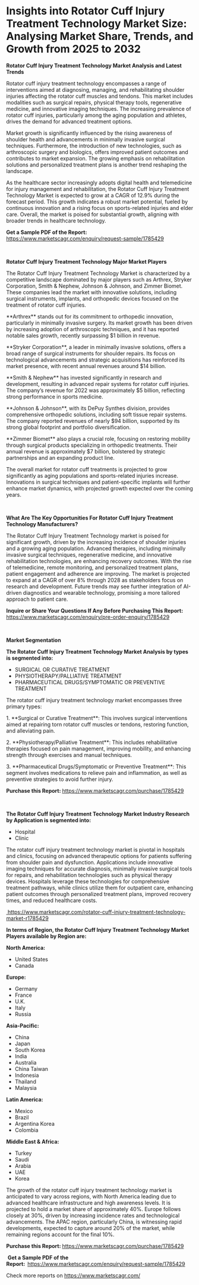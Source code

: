 <p><h1>Insights into Rotator Cuff Injury Treatment Technology Market Size: Analysing Market Share, Trends, and Growth from 2025 to 2032</h1></p><p><strong>Rotator Cuff Injury Treatment Technology Market Analysis and Latest Trends</strong></p>
<p><p>Rotator cuff injury treatment technology encompasses a range of interventions aimed at diagnosing, managing, and rehabilitating shoulder injuries affecting the rotator cuff muscles and tendons. This market includes modalities such as surgical repairs, physical therapy tools, regenerative medicine, and innovative imaging techniques. The increasing prevalence of rotator cuff injuries, particularly among the aging population and athletes, drives the demand for advanced treatment options.</p><p>Market growth is significantly influenced by the rising awareness of shoulder health and advancements in minimally invasive surgical techniques. Furthermore, the introduction of new technologies, such as arthroscopic surgery and biologics, offers improved patient outcomes and contributes to market expansion. The growing emphasis on rehabilitation solutions and personalized treatment plans is another trend reshaping the landscape.</p><p>As the healthcare sector increasingly adopts digital health and telemedicine for injury management and rehabilitation, the Rotator Cuff Injury Treatment Technology Market is expected to grow at a CAGR of 12.9% during the forecast period. This growth indicates a robust market potential, fueled by continuous innovation and a rising focus on sports-related injuries and elder care. Overall, the market is poised for substantial growth, aligning with broader trends in healthcare technology.</p></p>
<p><strong>Get a Sample PDF of the Report:&nbsp;</strong> <a href="https://www.marketscagr.com/enquiry/request-sample/1785429?utm_campaign=3135&utm_medium=2&utm_source=Github&utm_content=ia&utm_term=25032025&utm_id=rotator-cuff-injury-treatment-technology">https://www.marketscagr.com/enquiry/request-sample/1785429</a></p>
<p>&nbsp;</p>
<p><strong>Rotator Cuff Injury Treatment Technology Major Market Players</strong></p>
<p><p>The Rotator Cuff Injury Treatment Technology Market is characterized by a competitive landscape dominated by major players such as Arthrex, Stryker Corporation, Smith & Nephew, Johnson & Johnson, and Zimmer Biomet. These companies lead the market with innovative solutions, including surgical instruments, implants, and orthopedic devices focused on the treatment of rotator cuff injuries.</p><p>**Arthrex** stands out for its commitment to orthopedic innovation, particularly in minimally invasive surgery. Its market growth has been driven by increasing adoption of arthroscopic techniques, and it has reported notable sales growth, recently surpassing $1 billion in revenue.</p><p>**Stryker Corporation**, a leader in minimally invasive solutions, offers a broad range of surgical instruments for shoulder repairs. Its focus on technological advancements and strategic acquisitions has reinforced its market presence, with recent annual revenues around $14 billion.</p><p>**Smith & Nephew** has invested significantly in research and development, resulting in advanced repair systems for rotator cuff injuries. The company’s revenue for 2022 was approximately $5 billion, reflecting strong performance in sports medicine.</p><p>**Johnson & Johnson**, with its DePuy Synthes division, provides comprehensive orthopedic solutions, including soft tissue repair systems. The company reported revenues of nearly $94 billion, supported by its strong global footprint and portfolio diversification.</p><p>**Zimmer Biomet** also plays a crucial role, focusing on restoring mobility through surgical products specializing in orthopedic treatments. Their annual revenue is approximately $7 billion, bolstered by strategic partnerships and an expanding product line.</p><p>The overall market for rotator cuff treatments is projected to grow significantly as aging populations and sports-related injuries increase. Innovations in surgical techniques and patient-specific implants will further enhance market dynamics, with projected growth expected over the coming years.</p></p>
<p>&nbsp;</p>
<p><strong>What Are The Key Opportunities For Rotator Cuff Injury Treatment Technology Manufacturers?</strong></p>
<p><p>The Rotator Cuff Injury Treatment Technology market is poised for significant growth, driven by the increasing incidence of shoulder injuries and a growing aging population. Advanced therapies, including minimally invasive surgical techniques, regenerative medicine, and innovative rehabilitation technologies, are enhancing recovery outcomes. With the rise of telemedicine, remote monitoring, and personalized treatment plans, patient engagement and adherence are improving. The market is projected to expand at a CAGR of over 8% through 2028 as stakeholders focus on research and development. Future trends may see further integration of AI-driven diagnostics and wearable technology, promising a more tailored approach to patient care.</p></p>
<p><strong>Inquire or Share Your Questions If Any Before Purchasing This Report:</strong> <a href="https://www.marketscagr.com/enquiry/pre-order-enquiry/1785429?utm_campaign=3135&utm_medium=2&utm_source=Github&utm_content=ia&utm_term=25032025&utm_id=rotator-cuff-injury-treatment-technology">https://www.marketscagr.com/enquiry/pre-order-enquiry/1785429</a></p>
<p>&nbsp;</p>
<p><strong>Market Segmentation</strong></p>
<p><strong>The Rotator Cuff Injury Treatment Technology Market Analysis by types is segmented into:</strong></p>
<p><ul><li>SURGICAL OR CURATIVE TREATMENT</li><li>PHYSIOTHERAPY/PALLIATIVE TREATMENT</li><li>PHARMACEUTICAL DRUGS/SYMPTOMATIC OR PREVENTIVE TREATMENT</li></ul></p>
<p><p>The rotator cuff injury treatment technology market encompasses three primary types: </p><p>1. **Surgical or Curative Treatment**: This involves surgical interventions aimed at repairing torn rotator cuff muscles or tendons, restoring function, and alleviating pain.</p><p>2. **Physiotherapy/Palliative Treatment**: This includes rehabilitative therapies focused on pain management, improving mobility, and enhancing strength through exercises and manual techniques.</p><p>3. **Pharmaceutical Drugs/Symptomatic or Preventive Treatment**: This segment involves medications to relieve pain and inflammation, as well as preventive strategies to avoid further injury.</p></p>
<p><strong>Purchase this Report:&nbsp;</strong><a href="https://www.marketscagr.com/purchase/1785429?utm_campaign=3135&utm_medium=2&utm_source=Github&utm_content=ia&utm_term=25032025&utm_id=rotator-cuff-injury-treatment-technology">https://www.marketscagr.com/purchase/1785429</a></p>
<p>&nbsp;</p>
<p><strong>The Rotator Cuff Injury Treatment Technology Market Industry Research by Application is segmented into:</strong></p>
<p><ul><li>Hospital</li><li>Clinic</li></ul></p>
<p><p>The rotator cuff injury treatment technology market is pivotal in hospitals and clinics, focusing on advanced therapeutic options for patients suffering from shoulder pain and dysfunction. Applications include innovative imaging techniques for accurate diagnosis, minimally invasive surgical tools for repairs, and rehabilitation technologies such as physical therapy devices. Hospitals leverage these technologies for comprehensive treatment pathways, while clinics utilize them for outpatient care, enhancing patient outcomes through personalized treatment plans, improved recovery times, and reduced healthcare costs.</p></p>
<p><a href="https://www.marketscagr.com/rotator-cuff-injury-treatment-technology-market-r1785429?utm_campaign=3135&utm_medium=2&utm_source=Github&utm_content=ia&utm_term=25032025&utm_id=rotator-cuff-injury-treatment-technology">&nbsp;https://www.marketscagr.com/rotator-cuff-injury-treatment-technology-market-r1785429</a></p>
<p><strong>In terms of Region, the Rotator Cuff Injury Treatment Technology Market Players available by Region are:</strong></p>
<p>
    <p> <strong> North America: </strong>
        <ul>
            <li>United States</li>
            <li>Canada</li>
        </ul>
        </p> 
    <p> <strong> Europe: </strong>
        <ul>
            <li>Germany</li>
            <li>France</li>
            <li>U.K.</li>
            <li>Italy</li>
            <li>Russia</li>
        </ul>
        </p> 
    <p> <strong> Asia-Pacific: </strong>
        <ul>
            <li>China</li>
            <li>Japan</li>
            <li>South Korea</li>
            <li>India</li>
            <li>Australia</li>
            <li>China Taiwan</li>
            <li>Indonesia</li>
            <li>Thailand</li>
            <li>Malaysia</li>
        </ul>
        </p> 
    <p> <strong> Latin America: </strong>
        <ul>
            <li>Mexico</li>
            <li>Brazil</li>
            <li>Argentina Korea</li>
            <li>Colombia</li>
        </ul>
        </p> 
    <p> <strong> Middle East & Africa: </strong>
        <ul>
            <li>Turkey</li>
            <li>Saudi</li>
            <li>Arabia</li>
            <li>UAE</li>
            <li>Korea</li>
        </ul>
    </p>
    </p>
<p><p>The growth of the rotator cuff injury treatment technology market is anticipated to vary across regions, with North America leading due to advanced healthcare infrastructure and high awareness levels. It is projected to hold a market share of approximately 40%. Europe follows closely at 30%, driven by increasing incidence rates and technological advancements. The APAC region, particularly China, is witnessing rapid developments, expected to capture around 20% of the market, while remaining regions account for the final 10%.</p></p>
<p><strong>Purchase this Report: </strong><a href="https://www.marketscagr.com/purchase/1785429?utm_campaign=3135&utm_medium=2&utm_source=Github&utm_content=ia&utm_term=25032025&utm_id=rotator-cuff-injury-treatment-technology">https://www.marketscagr.com/purchase/1785429</a></p>
<p>&nbsp;<strong>Get a Sample PDF of the Report:&nbsp;&nbsp;</strong><a href="https://www.marketscagr.com/enquiry/request-sample/1785429?utm_campaign=3135&utm_medium=2&utm_source=Github&utm_content=ia&utm_term=25032025&utm_id=rotator-cuff-injury-treatment-technology">https://www.marketscagr.com/enquiry/request-sample/1785429</a></p>
<p><strong></strong></p>
<p>Check more reports on <a href="https://www.marketscagr.com/?utm_campaign=3135&utm_medium=2&utm_source=Github&utm_content=ia&utm_term=25032025&utm_id=rotator-cuff-injury-treatment-technology">https://www.marketscagr.com/</a></p>